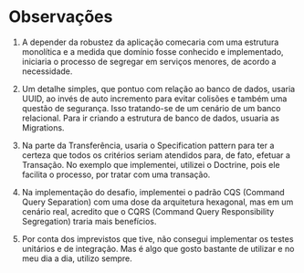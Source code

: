 # Observações 

1. A depender da robustez da aplicação comecaria com uma estrutura monolítica e a medida que domínio fosse conhecido e implementado, iniciaria o processo de segregar em serviços menores, de acordo a necessidade.

2. Um detalhe simples, que pontuo com relação ao banco de dados, usaria UUID, ao invés de auto incremento para evitar colisões e também uma questão de segurança. Isso tratando-se de um cenário de um banco relacional. Para ir criando a estrutura de banco de dados, usuaria as Migrations.

3. Na parte da Transferência, usaria o Specification pattern para ter a certeza que todos os critérios seriam atendidos para, de fato, efetuar a Transação. No exemplo que implementei, utilizei o Doctrine, pois ele facilita o processo, por tratar com uma transação.

4. Na implementação do desafio, implementei o padrão CQS (Command Query Separation) com uma dose da arquitetura hexagonal, mas em um cenário real, acredito que o CQRS (Command Query Responsibility Segregation) traria mais benefícios.

5. Por conta dos imprevistos que tive, não consegui implementar os testes unitários e de integração. Mas é algo que gosto bastante de utilizar e no meu dia a dia, utilizo sempre.
